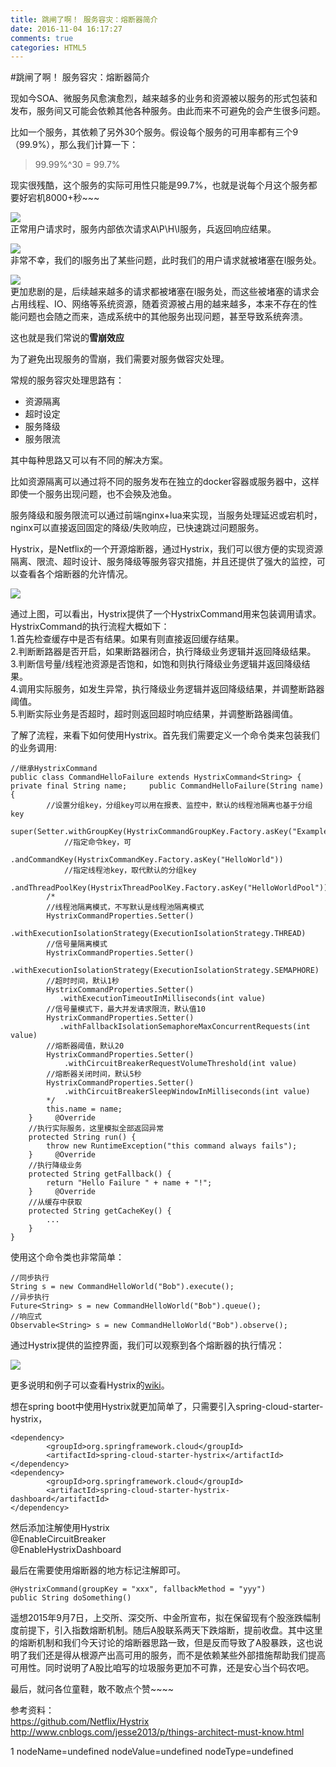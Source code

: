 ```yaml
---
title: 跳闸了啊！ 服务容灾：熔断器简介
date: 2016-11-04 16:17:27
comments: true
categories: HTML5
---
```


#跳闸了啊！ 服务容灾：熔断器简介
<p>现如今SOA、微服务风愈演愈烈，越来越多的业务和资源被以服务的形式包装和发布，服务间又可能会依赖其他各种服务。由此而来不可避免的会产生很多问题。</p><p>比如一个服务，其依赖了另外30个服务。假设每个服务的可用率都有三个9（99.9%），那么我们计算一下：</p><blockquote>
<p>99.99%^30 = 99.7%</p>
</blockquote><p>现实很残酷，这个服务的实际可用性只能是99.7%，也就是说每个月这个服务都要好宕机8000+秒~~~</p><p><img src="http://images2015.cnblogs.com/blog/73868/201611/73868-20161102154146361-1678749300.png"><br>
正常用户请求时，服务内部依次请求A\P\H\I服务，兵返回响应结果。</p><p><img src="http://images2015.cnblogs.com/blog/73868/201611/73868-20161102154302815-539613445.png"><br>
非常不幸，我们的I服务出了某些问题，此时我们的用户请求就被堵塞在I服务处。</p><p><img src="http://images2015.cnblogs.com/blog/73868/201611/73868-20161102155201643-1860995524.png"><br>
更加悲剧的是，后续越来越多的请求都被堵塞在I服务处，而这些被堵塞的请求会占用线程、IO、网络等系统资源，随着资源被占用的越来越多，本来不存在的性能问题也会随之而来，造成系统中的其他服务出现问题，甚至导致系统奔溃。</p><p>这也就是我们常说的<strong>雪崩效应</strong></p><p>为了避免出现服务的雪崩，我们需要对服务做容灾处理。</p><p>常规的服务容灾处理思路有：</p><ul>
<li>资源隔离<br>
</li>
<li>超时设定<br>
</li>
<li>服务降级<br>
</li>
<li>服务限流</li>
</ul><p>其中每种思路又可以有不同的解决方案。</p><p>比如资源隔离可以通过将不同的服务发布在独立的docker容器或服务器中，这样即使一个服务出现问题，也不会殃及池鱼。</p><p>服务降级和服务限流可以通过前端nginx+lua来实现，当服务处理延迟或宕机时，nginx可以直接返回固定的降级/失败响应，已快速跳过问题服务。</p><p>Hystrix，是Netflix的一个开源熔断器，通过Hystrix，我们可以很方便的实现资源隔离、限流、超时设计、服务降级等服务容灾措施，并且还提供了强大的监控，可以查看各个熔断器的允许情况。</p><p><img src="http://images2015.cnblogs.com/blog/73868/201611/73868-20161102165124033-459359524.png"></p><p>通过上图，可以看出，Hystrix提供了一个HystrixCommand用来包装调用请求。HystrixCommand的执行流程大概如下：<br>
1.首先检查缓存中是否有结果。如果有则直接返回缓存结果。<br>
2.判断断路器是否开启，如果断路器闭合，执行降级业务逻辑并返回降级结果。<br>
3.判断信号量/线程池资源是否饱和，如饱和则执行降级业务逻辑并返回降级结果。<br>
4.调用实际服务，如发生异常，执行降级业务逻辑并返回降级结果，并调整断路器阈值。<br>
5.判断实际业务是否超时，超时则返回超时响应结果，并调整断路器阈值。</p><p>了解了流程，来看下如何使用Hystrix。首先我们需要定义一个命令类来包装我们的业务调用:</p><pre><code>//继承HystrixCommand
public class CommandHelloFailure extends HystrixCommand&lt;String&gt; {     private final String name;     public CommandHelloFailure(String name) {
        //设置分组key，分组key可以用在报表、监控中，默认的线程池隔离也基于分组key
         super(Setter.withGroupKey(HystrixCommandGroupKey.Factory.asKey("ExampleGroup"))
            //指定命令key，可
            .andCommandKey(HystrixCommandKey.Factory.asKey("HelloWorld"))
            //指定线程池key，取代默认的分组key
            .andThreadPoolKey(HystrixThreadPoolKey.Factory.asKey("HelloWorldPool")));
        /*
        //线程池隔离模式，不写默认是线程池隔离模式
        HystrixCommandProperties.Setter()
           .withExecutionIsolationStrategy(ExecutionIsolationStrategy.THREAD)
        //信号量隔离模式
        HystrixCommandProperties.Setter()
           .withExecutionIsolationStrategy(ExecutionIsolationStrategy.SEMAPHORE)
        //超时时间，默认1秒
        HystrixCommandProperties.Setter()
           .withExecutionTimeoutInMilliseconds(int value)  
        //信号量模式下，最大并发请求限流，默认值10
        HystrixCommandProperties.Setter()
           .withFallbackIsolationSemaphoreMaxConcurrentRequests(int value)  
        //熔断器阈值，默认20
        HystrixCommandProperties.Setter()
            .withCircuitBreakerRequestVolumeThreshold(int value)
        //熔断器关闭时间，默认5秒
        HystrixCommandProperties.Setter()
            .withCircuitBreakerSleepWindowInMilliseconds(int value)
        */
        this.name = name;
    }     @Override
    //执行实际服务，这里模拟全部返回异常
    protected String run() {
        throw new RuntimeException("this command always fails");
    }     @Override
    //执行降级业务
    protected String getFallback() {
        return "Hello Failure " + name + "!";
    }     @Override
    //从缓存中获取
    protected String getCacheKey() {
        ...
    }
} </code></pre><p>使用这个命令类也非常简单：</p><pre><code>//同步执行
String s = new CommandHelloWorld("Bob").execute();
//异步执行
Future&lt;String&gt; s = new CommandHelloWorld("Bob").queue();
//响应式
Observable&lt;String&gt; s = new CommandHelloWorld("Bob").observe();</code></pre><p>通过Hystrix提供的监控界面，我们可以观察到各个熔断器的执行情况：</p><p><img src="http://images2015.cnblogs.com/blog/73868/201611/73868-20161103104924330-948529078.png"></p><p>更多说明和例子可以查看Hystrix的<a href="https://github.com/Netflix/Hystrix/wiki">wiki</a>。</p><p>想在spring boot中使用Hystrix就更加简单了，只需要引入spring-cloud-starter-hystrix，</p><pre><code>&lt;dependency&gt;
        &lt;groupId&gt;org.springframework.cloud&lt;/groupId&gt;
        &lt;artifactId&gt;spring-cloud-starter-hystrix&lt;/artifactId&gt;
&lt;/dependency&gt;
&lt;dependency&gt;
        &lt;groupId&gt;org.springframework.cloud&lt;/groupId&gt;
        &lt;artifactId&gt;spring-cloud-starter-hystrix-dashboard&lt;/artifactId&gt;
&lt;/dependency&gt;</code></pre><p>然后添加注解使用Hystrix<br>
@EnableCircuitBreaker<br>
@EnableHystrixDashboard</p><p>最后在需要使用熔断器的地方标记注解即可。</p><pre><code>@HystrixCommand(groupKey = "xxx", fallbackMethod = "yyy")
public String doSomething() </code></pre><p>遥想2015年9月7日，上交所、深交所、中金所宣布，拟在保留现有个股涨跌幅制度前提下，引入指数熔断机制。随后A股联系两天下跌熔断，提前收盘。其中这里的熔断机制和我们今天讨论的熔断器思路一致，但是反而导致了A股暴跌，这也说明了我们还是得从根源产出高可用的服务，而不是依赖某些外部措施帮助我们提高可用性。同时说明了A股比咱写的垃圾服务更加不可靠，还是安心当个码农吧。</p><p>最后，就问各位童鞋，敢不敢点个赞~~~~</p><p>参考资料：<br>
<a href="https://github.com/Netflix/Hystrix" class="uri">https://github.com/Netflix/Hystrix</a><br>
<a href="http://www.cnblogs.com/jesse2013/p/things-architect-must-know.html" class="uri">http://www.cnblogs.com/jesse2013/p/things-architect-must-know.html</a></p>1 nodeName=undefined nodeValue=undefined nodeType=undefined
